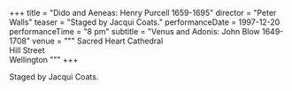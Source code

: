 +++
title = "Dido and Aeneas: Henry Purcell 1659-1695"
director = "Peter Walls"
teaser = "Staged by Jacqui Coats."
performanceDate = 1997-12-20
performanceTime = "8 pm"
subtitle = "Venus and Adonis: John Blow 1649-1708"
venue = """
Sacred Heart Cathedral  
Hill Street  
Wellington
"""
+++

Staged by Jacqui Coats.
